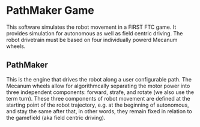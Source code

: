 # PathMaker Game
This software simulates the robot movement in a FIRST FTC game. It provides simulation for autonomous as well as field centric driving. The robot drivetrain must be based on four individually powerd Mecanum wheels.

## PathMaker

This is the engine that drives the robot along a user configurable path. The Mecanum wheels allow for algorithmcally separating the motor power into three independent components: forward, strafe, and rotate (we also use the term turn). These three components of robot movement are defined at the starting point of the robot trajectory, e.g. at the beginning of autonomous, and stay the same after that, in other words, they remain fixed in relation to the gamefield (aka field centric driving).



